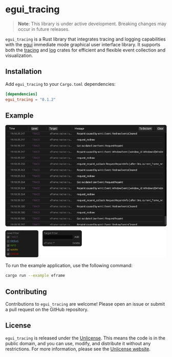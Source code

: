 # egui_tracing

> **Note**: This library is under active development. Breaking changes may occur in future releases.

`egui_tracing` is a Rust library that integrates tracing and logging capabilities with the [egui](https://github.com/emilk/egui) immediate mode graphical user interface library. It supports both the [tracing](https://crates.io/crates/tracing) and [log](https://crates.io/crates/log) crates for efficient and flexible event collection and visualization.

## Installation

Add `egui_tracing` to your `Cargo.toml` dependencies:

```toml
[dependencies]
egui_tracing = "0.1.2"
```

## Example

![Preview Image](./docs/preview.png)

To run the example application, use the following command:

```sh
cargo run --example eframe
```

## Contributing

Contributions to `egui_tracing` are welcome! Please open an issue or submit a pull request on the GitHub repository.

## License

`egui_tracing` is released under the [Unlicense](LICENSE.md). This means the code is in the public domain, and you can use, modify, and distribute it without any restrictions. For more information, please see the [Unlicense website](https://unlicense.org/).

